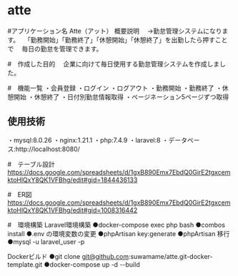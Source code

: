 # atte

#アプリケーション名
Atte（アット）
概要説明
　→勤怠管理システムになります。
　「勤務開始」「勤務終了」「休憩開始」「休憩終了」を出勤したら押すことで
　毎日の勤怠を管理できます。

#　作成した目的
　企業に向けて毎日使用する勤怠管理システムを作成しました。

#　機能一覧
・会員登録
・ログイン
・ログアウト
・勤務開始
・勤務終了
・休憩開始
・休憩終了
・日付別勤怠情報取得
・ページネーション5ページずつ取得

## 使用技術
・mysql:8.0.26 
・nginx:1.21.1 
・php:7.4.9 
・laravel:8
・データベース:http://localhost:8080/

#　テーブル設計
https://docs.google.com/spreadsheets/d/1gxB890Emx7EbdQ0GirE2tgxcemktoHlQxY8QK1VFBhg/edit#gid=1844436133

#　ER図
https://docs.google.com/spreadsheets/d/1gxB890Emx7EbdQ0GirE2tgxcemktoHlQxY8QK1VFBhg/edit#gid=1008316442

#　環境構築
Laravel環境構築
●docker-compose exec php bash
●combos install
●.env の環境変数の変更
●phpArtisan key:generate
●phpArtisan 移行 
●mysql -u laravel_user -p

Dockerビルド
●git clone git@github.com:suwamame/atte.git-docker-template.git
●docker-compose up -d --build



